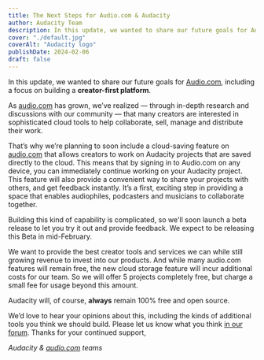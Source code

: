 ```yaml
---
title: The Next Steps for Audio.com & Audacity
author: Audacity Team
description: In this update, we wanted to share our future goals for Audio.com 8, including a focus on building a creator-first platform.
cover: "./default.jpg"
coverAlt: "Audacity logo"
publishDate: 2024-02-06
draft: false
---
```


In this update, we wanted to share our future goals for [Audio.com](http://audio.com/), including a focus on building a **creator-first platform**.

As [audio.com](http://audio.com/) has grown, we’ve realized — through in-depth research and discussions with our community — that many creators are interested in sophisticated cloud tools to help collaborate, sell, manage and distribute their work.

That’s why we’re planning to soon include a cloud-saving feature on [audio.com](http://audio.com/) that allows creators to work on Audacity projects that are saved directly to the cloud. This means that by signing in to Audio.com on any device, you can immediately continue working on your Audacity project. This feature will also provide a convenient way to share your projects with others, and get feedback instantly. It’s a first, exciting step in providing a space that enables audiophiles, podcasters and musicians to collaborate together.

Building this kind of capability is complicated, so we'll soon launch a beta release to let you try it out and provide feedback. We expect to be releasing this Beta in mid-February.

We want to provide the best creator tools and services we can while still growing revenue to invest into our products. And while many audio.com features will remain free, the new cloud storage feature will incur additional costs for our team. So we will offer 5 projects completely free, but charge a small fee for usage beyond this amount.

Audacity will, of course, **always** remain 100% free and open source.

We’d love to hear your opinions about this, including the kinds of additional tools you think we should build. Please let us know what you think [in our forum](https://forum.audacityteam.org/t/the-next-steps-for-audio-com-audacity/97997). Thanks for your continued support,

*Audacity &* [*audio.com*](http://audio.com/) *teams*